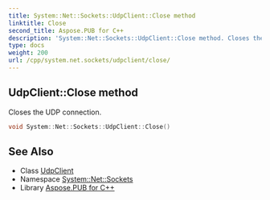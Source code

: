 ```yaml
---
title: System::Net::Sockets::UdpClient::Close method
linktitle: Close
second_title: Aspose.PUB for C++
description: 'System::Net::Sockets::UdpClient::Close method. Closes the UDP connection in C++.'
type: docs
weight: 200
url: /cpp/system.net.sockets/udpclient/close/
---
```

## UdpClient::Close method


Closes the UDP connection.

```cpp
void System::Net::Sockets::UdpClient::Close()
```

## See Also

* Class [UdpClient](../)
* Namespace [System::Net::Sockets](../../)
* Library [Aspose.PUB for C++](../../../)
